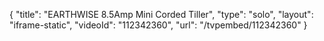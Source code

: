 {
    "title": "EARTHWISE 8.5Amp Mini Corded Tiller",
    "type": "solo",
    "layout": "iframe-static",
    "videoId": "112342360",
    "url": "\/tvpembed\/112342360"
}